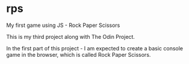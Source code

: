 # rps
My first game using JS - Rock Paper Scissors

This is my third project along with The Odin Project. 

In the first part of this project - I am expected to create a basic console game in the browser, which is called Rock Paper Scissors. 
